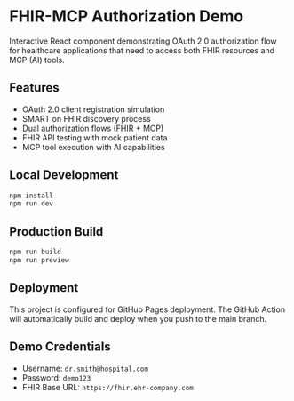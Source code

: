 # FHIR-MCP Authorization Demo

Interactive React component demonstrating OAuth 2.0 authorization flow for healthcare applications that need to access both FHIR resources and MCP (AI) tools.

## Features

- OAuth 2.0 client registration simulation
- SMART on FHIR discovery process
- Dual authorization flows (FHIR + MCP)
- FHIR API testing with mock patient data
- MCP tool execution with AI capabilities

## Local Development

```bash
npm install
npm run dev
```

## Production Build

```bash
npm run build
npm run preview
```

## Deployment

This project is configured for GitHub Pages deployment. The GitHub Action will automatically build and deploy when you push to the main branch.

## Demo Credentials

- Username: `dr.smith@hospital.com`
- Password: `demo123`
- FHIR Base URL: `https://fhir.ehr-company.com`